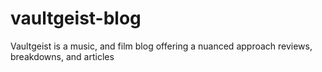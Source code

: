 # vaultgeist-blog
Vaultgeist is a music, and film blog offering a nuanced approach reviews, breakdowns, and articles
